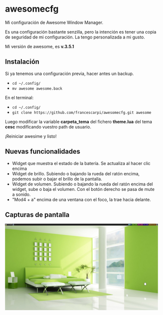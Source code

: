 awesomecfg
==========

Mi configuración de Awesome Window Manager.

Es una configuración bastante senzilla, pero la intención es tener una copia de seguridad de mi configuración.
La tengo personalizada a mi gusto.

Mi versión de awesome, es **v.3.5.1**

Instalación
-----------

Si ya tenemos una configuración previa, hacer antes un backup.
- ``cd ~/.config/``
- ``mv awesome awesome.back``

En el terminal:
- ``cd ~/.config/``
- ``git clone https://github.com/francescarpi/awesomecfg.git awesome``

Luego modificar la variable **carpeta_tema** del fichero **theme.lua** del tema **cesc** modificando
vuestro path de usuario.

¡Reiniciar awesime y listo!

Nuevas funcionalidades
----------------------

- Widget que muestra el estado de la batería. Se actualiza al hacer clic encima
- Widget de brillo. Subiendo o bajando la rueda del ratón encima, podemos subir o bajar el brillo de la pantalla. 
- Widget de volumen. Subiendo o bajando la rueda del ratón encima del widget, sube o baja el volumen. Con el botón derecho se pasa de mute a sonido.
- "Mod4 + a" encima de una ventana con el foco, la trae hacia delante.

Capturas de pantalla
--------------------

![Captura de pantalla](screenshot.png)
